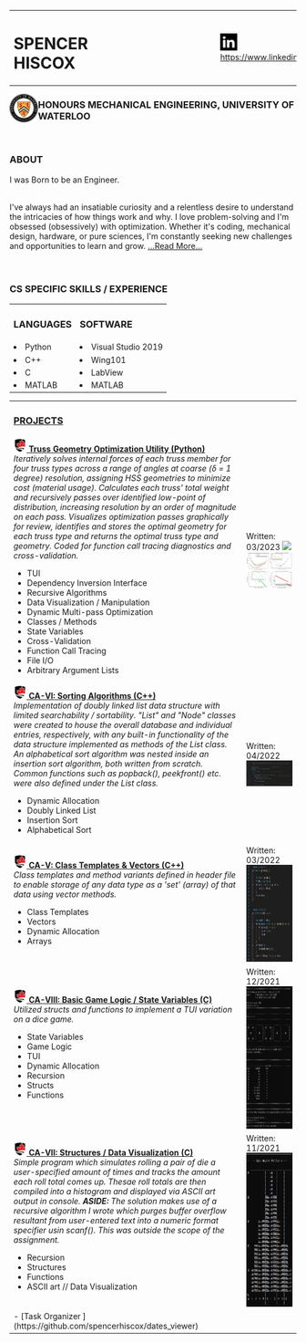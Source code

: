 <table>
 <tr>
  <td><h1>SPENCER HISCOX&nbsp&nbsp&nbsp&nbsp&nbsp&nbsp&nbsp&nbsp&nbsp&nbsp&nbsp&nbsp&nbsp&nbsp&nbsp&nbsp&nbsp&nbsp&nbsp&nbsp&nbsp&nbsp&nbsp&nbsp&nbsp&nbsp&nbsp&nbsp&nbsp&nbsp&nbsp&nbsp</h1></td>
  <td><a href="https://www.linkedin.com/in/spencerhiscox/"><img src="linkedIn_logo3.jpg" style="float" height="30" width="30">https://www.linkedin.com/in/spencerhiscox</a></td>
 </tr>
</table>
 

<!--![crest](University_of_Waterloo_seal.svg.png){width=150 height=150}-->
<a href="https://uwaterloo.ca/engineering/"><img style="float" src="University_of_Waterloo_seal.svg.png" height="50" width="50" align="left"></a><h3>HONOURS MECHANICAL ENGINEERING, UNIVERSITY OF WATERLOO</h3><br />

<h3>ABOUT</h3>
I was Born to be an Engineer.<br /><br />

I've always had an insatiable curiosity and a relentless desire to understand the intricacies of how things work and why. I love problem-solving and I'm obsessed (obsessively) with optimization. Whether it's coding, mechanical design, hardware, or pure sciences, I'm constantly seeking new challenges and opportunities to learn and grow. <a href="https://www.linkedin.com/in/spencerhiscox/#about" target="_blank">...Read More...</a>
<br /><br /><br />

<h3>CS SPECIFIC SKILLS / EXPERIENCE</h3>

<table>
 <ul>
 <tr>
  <td><h3>LANGUAGES</h3></td>
  <td><h3>SOFTWARE</h3></td></tr>
 <tr>
  <td><li>Python</li></td>
  <td><li>Visual Studio 2019</li></td></tr>
 <tr>
  <td><li>C++</li></td>
  <td><li>Wing101</li></td></tr>
 <tr>
  <td><li>C</li></td>
  <td><li>LabView</li></td></tr>
 <tr>
  <td><li>MATLAB</li></td>
  <td><li>MATLAB</li></td></tr>
 </ul>
</table>

<table>
 <tr>
  <td><a href="https://github.com/spencerhiscox?tab=repositories"><h3>PROJECTS</h3></a></td>
 </tr>
 <tr>
  <td>
<a href="https://carleton.ca/engineering-design/"><img src="CarletonUniversity_logo.png" height="23" width="23"></a><a href="https://github.com/spencerhiscox/TRUSS-ty-CALC/blob/master/TRUSS-ty-CALC_v1.3.4.py">  <b>Truss Geometry Optimization Utility (Python)</b></a><br />
    <i>Iteratively solves internal forces of each truss member for four truss types across a range of angles at coarse (δ = 1 degree) resolution, assigning HSS geometries to minimize cost (material usage). Calculates each truss' total weight and recursively passes over identified low-point of distribution, increasing resolution by an order of magnitude on each pass. Visualizes optimization passes graphically for review, identifies and stores the optimal geometry for each truss type and returns the optimal truss type and geometry. Coded for function call tracing diagnostics and cross-validation.</i> 
    <ul>
    <li>TUI</li>
    <li>Dependency Inversion Interface</li>
    <li>Recursive Algorithms</li>
    <li>Data Visualization / Manipulation</li>
    <li>Dynamic Multi-pass Optimization</li>
    <li>Classes / Methods</li>
    <li>State Variables</li>
    <li>Cross-Validation</li>
    <li>Function Call Tracing</li>
    <li>File I/O</li>
    <li>Arbitrary Argument Lists</li>
    </ul>
  </td>
  <td>
   Written: 03/2023
   <a href="https://github.com/spencerhiscox/TRUSS-ty-CALC/blob/master/TRUSS-ty-CALC_v1.3.4.py"><img src="SSA_deflection_ACT2.png"></a>
   <a href="https://github.com/spencerhiscox/TRUSS-ty-CALC/blob/master/TRUSS-ty-CALC_v1.3.4.py"><img src="WarrenØ_Amalgam.png"></a>
  </td>
 </tr>
 <tr>
  <td>
   <a href="https://carleton.ca/engineering-design/"><img src="CarletonUniversity_logo.png" height="23" width="23"></a><a href="https://github.com/spencerhiscox/LinkedList-InsertionSort-BIT2400/blob/master/List.cpp">  <b>CA-VI: Sorting Algorithms (C++)</b></a><br />
    <i>Implementation of doubly linked list data structure with limited searchability / sortability. "List" and "Node" classes were created to house the overall database and individual entries, respectively, with any built-in functionality of the data structure implemented as methods of the List class. An alphabetical sort algorithm was nested inside an insertion sort algorithm, both written from scratch. Common functions such as popback(), peekfront() etc. were also defined under the List class.</i> 
    <ul>
    <li>Dynamic Allocation</li>
    <li>Doubly Linked List</li>
    <li>Insertion Sort</li>
    <li>Alphabetical Sort</li>
    </ul>
  </td>
  <td>
   Written: 04/2022
   <a href="https://github.com/spencerhiscox/LinkedList-InsertionSort-BIT2400/blob/master/List.cpp"><img src="A6B24_InsSrt.png"></a>
  </td>
 </tr>
 <tr>
  <td>
   <a href="https://carleton.ca/engineering-design/"><img src="CarletonUniversity_logo.png" height="23" width="23"></a><a href="https://github.com/spencerhiscox/ClassTemplates-BIT2400/blob/master/Set.h">  <b>CA-V: Class Templates & Vectors (C++)</b></a><br />
    <i>Class templates and method variants defined in header file to enable storage of any data type as a 'set' (array) of that data using vector methods.</i> 
    <ul>
    <li>Class Templates</li>
    <li>Vectors</li>
    <li>Dynamic Allocation</li>
    <li>Arrays</li>
    </ul>
  </td>
  <td>
   Written: 03/2022<br />
   <a href="https://github.com/spencerhiscox/ClassTemplates-BIT2400/blob/master/Set.h"><img src="A5B24_ClsTmp.png" height="170" width="360"></a>
  </td>
 </tr>
 <tr>
  <td>
  <a href="https://carleton.ca/engineering-design/"><img src="CarletonUniversity_logo.png" height="23" width="23"></a><a href="https://github.com/spencerhiscox/C_game_y1_assignment_8/blob/master/implementations.c">  <b>CA-VIII: Basic Game Logic / State Variables (C)</b></a><br />
    <i>Utilized structs and functions to implement a TUI variation on a dice game.</i> 
    <ul>
    <li>State Variables</li>
    <li>Game Logic</li>
    <li>TUI</li>
    <li>Dynamic Allocation</li>
    <li>Recursion</li>
    <li>Structs</li>
    <li>Functions</li>
    </ul>
  </td>
  <td>
   Written: 12/2021<br />
   <a href="https://github.com/spencerhiscox/C_game_y1_assignment_8/blob/master/implementations.c"><img src="A8B14_DcGm.png" height="250" width="250"></a>
  </td>
 </tr>
 <tr>
  <td>
  <a href="https://carleton.ca/engineering-design/"><img src="CarletonUniversity_logo.png" height="23" width="23"></a><a href="https://github.com/spencerhiscox/C_data_vis_y1_assignment_7/blob/master/user_input_and_checks.c">  <b>CA-VII: Structures / Data Visualization (C)</b></a><br />
    <i>Simple program which simulates rolling a pair of die a user-specified amount of times and tracks the amount each roll total comes up. Thesae roll totals are then compiled into a histogram and displayed via ASCII art output in console. <b>ASIDE:</b> The solution makes use of a recursive algorithm I wrote which purges buffer overflow resultant from user-entered text into a numeric format specifier usin scanf(). This was outside the scope of the assignment.</i> 
    <ul>
    <li>Recursion</li>
    <li>Structures</li>
    <li>Functions</li>
    <li>ASCII art // Data Visualization</li>
    </ul>
  </td>
  <td>
   Written: 11/2021<br />
   <a href="https://github.com/spencerhiscox/C_data_vis_y1_assignment_7/blob/master/user_input_and_checks.c"><img src="A7B14_fIOdataVIS.png" height="270" width="270"></a>
  </td>
 </tr>
 <tr>
  <td>
- [Task Organizer <Python, current WIP>](https://github.com/spencerhiscox/dates_viewer)
  </td>
  <td>
  
  </td>
 </tr>
 </table>

<!--
**InochiFumetsu/InochiFumetsu** is a ✨ _special_ ✨ repository because its `README.md` (this file) appears on your GitHub profile.

Here are some ideas to get you started:

- 🔭 I’m currently working on ...
- 🌱 I’m currently learning ...
- 👯 I’m looking to collaborate on ...
- 🤔 I’m looking for help with ...
- 💬 Ask me about ...
- 📫 How to reach me: ...
- 😄 Pronouns: ...
- ⚡ Fun fact: ...
-->
